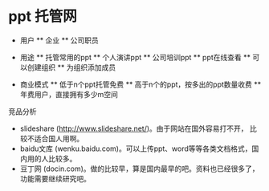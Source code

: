 # ppt 托管网

* 用户
** 企业
** 公司职员

* 用途
** 托管常用的ppt
** 个人演讲ppt
** 公司培训ppt
** ppt在线查看
** 可以创建组织
** 为组织添加成员

* 商业模式
** 低于n个ppt托管免费
** 高于n个的ppt，按多出的ppt数量收费
** 年费用户，直接拥有多少m空间

竞品分析
* slideshare (http://www.slideshare.net/)。由于网站在国外容易打不开， 比较不适合国人用啊。
* baidu文库 (wenku.baidu.com)。可以上传ppt、word等等各类文档格式，国内用的人比较多。
* 豆丁网 (docin.com)。做的比较早，算是国内最早的吧。资料也已经很多了，功能需要继续研究吧。
